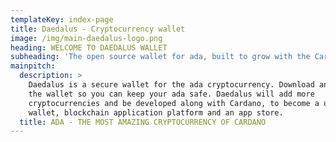 ```yaml
---
templateKey: index-page
title: Daedalus - Cryptocurrency wallet
image: /img/main-daedalus-logo.png
heading: WELCOME TO DAEDALUS WALLET
subheading: 'The open source wallet for ada, built to grow with the Cardano blockchain'
mainpitch:
  description: >
    Daedalus is a secure wallet for the ada cryptocurrency. Download and install
    the wallet so you can keep your ada safe. Daedalus will add more
    cryptocurrencies and be developed along with Cardano, to become a universal
    wallet, blockchain application platform and an app store.
  title: ADA - THE MOST AMAZING CRYPTOCURRENCY OF CARDANO
---
```


